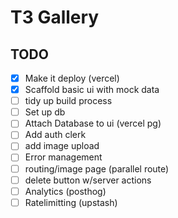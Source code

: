 # T3 Gallery

## TODO

- [x] Make it deploy (vercel)
- [x] Scaffold basic ui with mock data
- [ ] tidy up build process
- [ ] Set up db
- [ ] Attach Database to ui (vercel pg)
- [ ] Add auth clerk
- [ ] add image upload
- [ ] Error management
- [ ] routing/image page (parallel route)
- [ ] delete button w/server actions
- [ ] Analytics (posthog)
- [ ] Ratelimitting (upstash)
